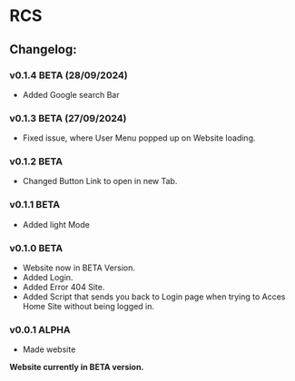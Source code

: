 # RCS
## Changelog:
### v0.1.4 BETA (28/09/2024)
  - Added Google search Bar
### v0.1.3 BETA (27/09/2024)
  - Fixed issue, where User Menu popped up on Website loading.
### v0.1.2 BETA
  - Changed Button Link to open in new Tab.
### v0.1.1 BETA
  - Added light Mode

### v0.1.0 BETA
  - Website now in BETA Version.
  - Added Login.
  - Added Error 404 Site.
  - Added Script that sends you back to Login page when trying to Acces Home Site without being logged in.

### v0.0.1 ALPHA
  - Made website


**Website currently in BETA version.**
